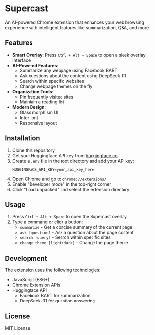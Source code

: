 # Supercast

An AI-powered Chrome extension that enhances your web browsing experience with intelligent features like summarization, Q&A, and more.

## Features

- **Smart Overlay**: Press `Ctrl + Alt + Space` to open a sleek overlay interface
- **AI-Powered Features**:
  - Summarize any webpage using Facebook BART
  - Ask questions about the content using DeepSeek-R1
  - Search within specific websites
  - Change webpage themes on the fly
- **Organization Tools**:
  - Pin frequently visited sites
  - Maintain a reading list
- **Modern Design**:
  - Glass morphism UI
  - Inter font
  - Responsive layout

## Installation

1. Clone this repository
2. Get your Huggingface API key from [huggingface.co](https://huggingface.co)
3. Create a `.env` file in the root directory and add your API key:
   ```
   HUGGINGFACE_API_KEY=your_api_key_here
   ```
4. Open Chrome and go to `chrome://extensions/`
5. Enable "Developer mode" in the top-right corner
6. Click "Load unpacked" and select the extension directory

## Usage

1. Press `Ctrl + Alt + Space` to open the Supercast overlay
2. Type a command or click a button:
   - `summarize` - Get a concise summary of the current page
   - `ask [question]` - Ask a question about the page content
   - `search [query]` - Search within specific sites
   - `change theme [light/dark]` - Change the page theme

## Development

The extension uses the following technologies:
- JavaScript (ES6+)
- Chrome Extension APIs
- Huggingface API
  - Facebook BART for summarization
  - DeepSeek-R1 for question answering

## License

MIT License
